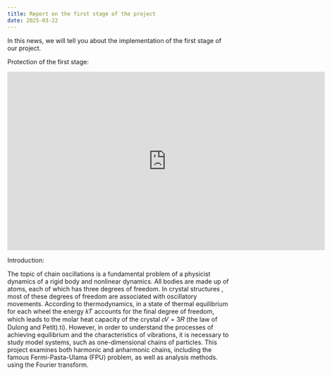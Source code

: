 ```yaml
---
title: Report on the first stage of the project
date: 2025-03-22
---
```


In this news, we will tell you about the implementation of the first stage of our project.

<!--more-->

Protection of the first stage:

<iframe width="720" height="405" src="https://rutube.ru/play/embed/3bafd7b3ae7888790f9bf919f33856d3/" frameBorder="0" allow="clipboard-write; autoplay" webkitAllowFullScreen mozallowfullscreen allowFullScreen></iframe>

Introduction:

 The topic of chain oscillations is a fundamental problem of a physicist
dynamics of a rigid body and nonlinear dynamics. All bodies are made up of atoms, each
of which has three degrees of freedom. In crystal structures
, most of these degrees of freedom are associated with oscillatory movements.
 According to thermodynamics, in a state of thermal equilibrium for each wheel
the energy 𝑘𝑇 accounts for the final degree of freedom, which leads to the molar heat capacity of the crystal 𝑐𝑉 = 3𝑅 (the law of Dulong and Petit).ti). However, in order to understand the processes of achieving equilibrium and the characteristics of vibrations, it is necessary to
study model systems, such as one-dimensional chains of particles. This
project examines both harmonic and anharmonic chains,
including the famous Fermi-Pasta-Ulama (FPU) problem, as well as analysis methods.
 using the Fourier transform.


